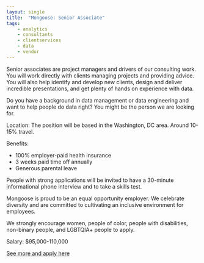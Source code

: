 ```yaml
---
layout: single
title:  "Mongoose: Senior Associate"
tags: 
    - analytics
    - consultants
    - clientservices
    - data
    - vendor
---
```


Senior associates are project managers and drivers of our consulting work. You will work directly with clients managing projects and providing advice. You will also help identify and develop new clients, design and deliver incredible presentations, and get plenty of hands on experience with data.


Do you have a background in data management or data engineering and want to help people do data right? You might be the person we are looking for.


Location: The position will be based in the Washington, DC area. Around 10-15% travel.


Benefits:
* 100% employer-paid health insurance
* 3 weeks paid time off annually
* Generous parental leave


People with strong applications will be invited to have a 30-minute informational phone interview and to take a skills test.


Mongoose is proud to be an equal opportunity employer. We celebrate diversity and are committed to cultivating an inclusive environment for employees.


We strongly encourage women, people of color, people with disabilities, non-binary people, and LGBTQIA+ people to apply.



Salary: $95,000-110,000


[See more and apply here](https://mongoose.breezy.hr/p/879c48b9d688-senior-associate)
